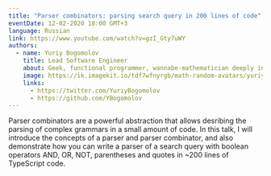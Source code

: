 ```yaml
---
title: "Parser combinators: parsing search query in 200 lines of code"
eventDate: 12-02-2020 18:00 GMT+3
language: Russian
link: https://www.youtube.com/watch?v=gzI_Gty7uWY
authors:
  - name: Yuriy Bogomolov
    title: Lead Software Engineer
    about: Geek, functional programmer, wannabe-mathematician deeply interested in type theory, category theory and theoretical computer science. Outside of my daily job I work as an advocate of functional programming as a thought discipline and programming practice.
    image: https://ik.imagekit.io/tdf7wfnyrgb/math-random-avatars/yuriy-bogomolov_XKhUAy22XSMH.png?tr=w-200,h-200,fo-face
    links:
      - https://twitter.com/YuriyBogomolov
      - https://github.com/YBogomolov
---
```


Parser combinators are a powerful abstraction that allows desribing the parsing of complex grammars in a small amount of code. In this talk, I will introduce the concepts of a parser and parser combinator, and also demonstrate how you can write a parser of a search query with boolean operators AND, OR, NOT, parentheses and quotes in ~200 lines of TypeScript code.
